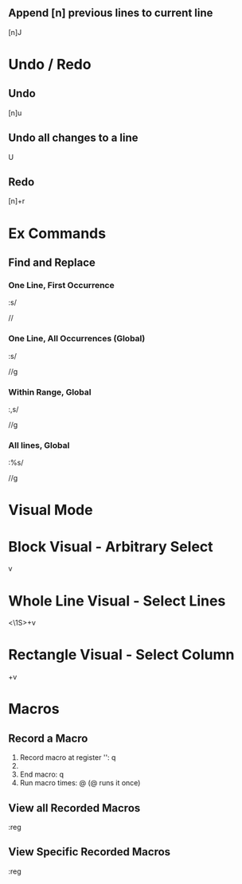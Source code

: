 
## Append [n] previous lines to current line
[n]J


# Undo / Redo
## Undo
[n]u
## Undo all changes to a line
U
## Redo
[n]<C>+r

# Ex Commands
## Find and Replace
### One Line, First Occurrence
:s/<search>/<replace>/
### One Line, All Occurrences (Global)
:s/<search>/<replace>/g
### Within Range, Global
:<start>,<end>s/<search>/<replace>/g
### All lines, Global
:%s/<search>/<replace>/g

# Visual Mode
# Block Visual - Arbitrary Select
v
# Whole Line Visual - Select Lines
<\1S>+v
# Rectangle Visual - Select Column
<C>+v

# Macros
## Record a Macro
1. Record macro at register '<letter>': q<letter>
2. <series of commands>
3. End macro: q
4. Run macro <letter> <num> times: <num>@<letter> (@<letter> runs it once)
## View all Recorded Macros
:reg
## View Specific Recorded Macros
:reg <register letters>

